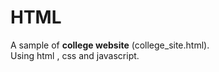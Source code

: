 # HTML
A sample of <b>college website</b> (college_site.html).</br>
Using html , css and javascript.
